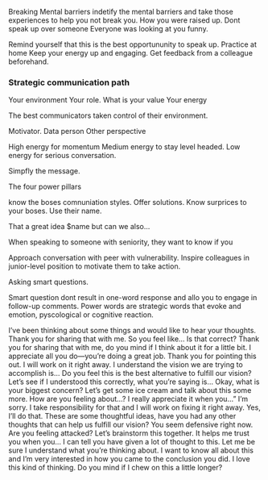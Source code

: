 Breaking Mental barriers
indetify the mental barriers and take those experiences to help you not break you.
How you were raised up.
Dont speak up over someone
Everyone was looking at you funny.

Remind yourself that this is the best opportununity to speak up.
Practice at home
Keep your energy up and engaging.
Get feedback from a colleague beforehand.

### Strategic communication path

Your environment
Your role. What is your value
Your energy

The best communicators taken control of their environment.

Motivator.
Data person
Other perspective

High energy for momentum
Medium energy to stay level headed.
Low energy for serious conversation.

Simpfly the message.

The four power pillars

know the boses comnuniation styles.
Offer solutions.
Know surprices to your boses.
Use their name.

That a great idea $name but can we also...

When speaking to someone with seniority, they want to know if you

Approach conversation with peer with vulnerability.
Inspire colleagues in junior-level position to motivate them to take action.

Asking smart questions.

Smart question dont result in one-word response and allo you to engage in follow-up
comments. Power words are strategic words that evoke and emotion, pyscological or
cognitive reaction.

I’ve been thinking about some things and would like to hear your thoughts.
Thank you for sharing that with me. So you feel like… Is that correct?
Thank you for sharing that with me, do you mind if I think about it for a little bit.
I appreciate all you do—you’re doing a great job.
Thank you for pointing this out. I will work on it right away.
I understand the vision we are trying to accomplish is… Do you feel this is the best alternative to fulfill our vision?
Let’s see if I understood this correctly, what you’re saying is…
Okay, what is your biggest concern?
Let’s get some ice cream and talk about this some more.
How are you feeling about…?
I really appreciate it when you…”
I’m sorry. I take responsibility for that and I will work on fixing it right away.
Yes, I’ll do that.
These are some thoughtful ideas, have you had any other thoughts that can help us fulfill our vision?
You seem defensive right now. Are you feeling attacked?
Let’s brainstorm this together.
It helps me trust you when you…
I can tell you have given a lot of thought to this. Let me be sure I understand what you’re thinking about.
I want to know all about this and I’m very interested in how you came to the conclusion you did.
I love this kind of thinking. Do you mind if I chew on this a little longer?
